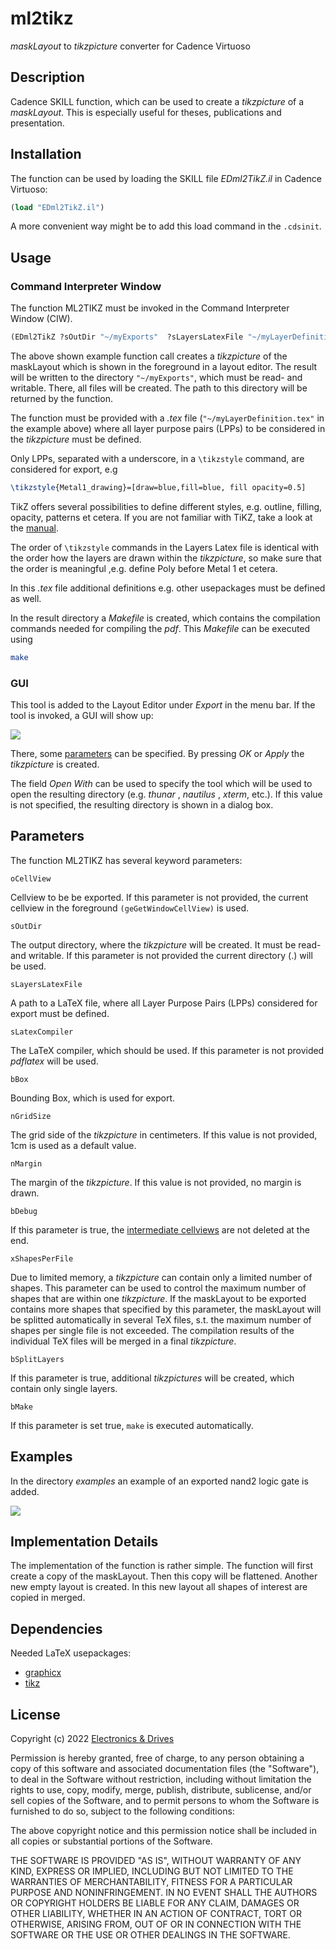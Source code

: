 # ml2tikz

*maskLayout* to *tikzpicture* converter for Cadence Virtuoso

## Description

Cadence SKILL function, which can be used to create a *tikzpicture* of 
a *maskLayout*. 
This is especially useful for theses, publications and presentation.

## Installation

The function can be used by loading the SKILL file *EDml2TikZ.il* in 
Cadence Virtuoso:

``` scheme
(load "EDml2TikZ.il")
```

A more convenient way might be to add this load command in the `.cdsinit`.

## Usage

### Command Interpreter Window

The function ML2TIKZ must be invoked in the Command Interpreter Window (CIW).

``` scheme
(EDml2TikZ ?sOutDir "~/myExports"  ?sLayersLatexFile "~/myLayerDefinition.tex")
```

The above shown example function call creates a *tikzpicture* of the maskLayout
which is shown in the foreground in a layout editor.
The result will be written to the directory `"~/myExports"`, which must be 
read- and writable.
There, all files will be created.
The path to this directory will be returned by the function.

The function must be provided with a *.tex* file 
(`"~/myLayerDefinition.tex"` in the example above) where all layer purpose 
pairs (LPPs) to be considered in the *tikzpicture* must be defined.

Only LPPs, separated with a underscore, in  a `\tikzstyle` command, are 
considered for export, e.g

``` tex
\tikzstyle{Metal1_drawing}=[draw=blue,fill=blue, fill opacity=0.5]
```

TikZ offers several possibilities to define different styles, e.g. outline, 
filling, opacity, patterns et cetera.
If you are not familiar with TiKZ, take a look at the 
[manual](https://www.ctan.org/pkg/pgf).

The order of `\tikzstyle` commands in the Layers Latex file is identical 
with the order how the layers are drawn within the *tikzpicture*, so make sure 
that the order is meaningful ,e.g. define Poly before Metal 1 et cetera.

In this *.tex* file additional definitions e.g. other usepackages must be
defined as well.

In the result directory a *Makefile* is created, which contains the compilation
commands needed for compiling the *pdf*.
This *Makefile* can be executed using 

``` bash
make
```

### GUI

This tool is added to the Layout Editor under *Export* in the menu bar.
If the tool is invoked, a GUI will show up:

![](fig/ml2tikz_gui.png)

There, some [parameters](#Parameters) can be specified.
By pressing *OK* or *Apply* the *tikzpicture* is created.

The field *Open With* can be used to specify the tool which will be used to
open the resulting directory (e.g. *thunar* , *nautilus* , *xterm*, etc.).
If this value is not specified, the resulting directory is shown in a
dialog box.


## Parameters
The function ML2TIKZ has several keyword parameters:

`oCellView`

Cellview to be be exported. 
If this parameter is not provided, the current cellview in the
foreground `(geGetWindowCellView)` is used.

`sOutDir`

The output directory, where the *tikzpicture* will be created. 
It must be read- and writable. 
If this parameter is not provided the current directory (.) will be used.

`sLayersLatexFile`

A path to a LaTeX file, where all Layer Purpose Pairs (LPPs) considered
for export must be defined.

` sLatexCompiler `

The LaTeX compiler, which should be used. If this parameter is not
provided *pdflatex* will be used.

` bBox `

Bounding Box, which is used for export.

`nGridSize`

The grid side of the *tikzpicture* in centimeters. If this value is not
provided, 1cm is used as a default value.

`nMargin`

The margin of the *tikzpicture*. If this value is not provided, no margin is drawn.

`bDebug`

If this parameter is true, the 
[intermediate cellviews](#implementation-details) are not deleted at the end.

`xShapesPerFile`

Due to limited memory, a *tikzpicture* can contain only a limited number of 
shapes.
This parameter can be used to control the maximum number of shapes that are
within one *tikzpicture*. If the maskLayout to be exported contains more shapes
that specified by this parameter, the maskLayout will be splitted automatically
in several TeX files, s.t. the maximum number of shapes per single file is not
exceeded.
The compilation results of the individual TeX files will be merged in a
final *tikzpicture*.

` bSplitLayers `

If this parameter is true, additional *tikzpictures* will be created, 
which contain only single layers.

` bMake `

If this parameter is set true, `make` is executed automatically.

## Examples

In the directory *examples* an example of an exported nand2 logic gate is added.

![](fig/nand2.png)

## Implementation Details

The implementation of the function is rather simple. 
The function will first create a copy of the maskLayout. 
Then this copy will be flattened. Another new empty layout is created. 
In this new layout all shapes of interest are copied in merged.

## Dependencies

Needed LaTeX usepackages:

+ [graphicx](https://ctan.org/pkg/graphicx)  
+ [tikz](https://www.ctan.org/pkg/pgf)

## License

Copyright (c) 2022 [Electronics & Drives](https://www.electronics-and-drives.de/) 

Permission is hereby granted, free of charge, to any person obtaining a copy
of this software and associated documentation files (the "Software"), to deal
in the Software without restriction, including without limitation the rights
to use, copy, modify, merge, publish, distribute, sublicense, and/or sell
copies of the Software, and to permit persons to whom the Software is
furnished to do so, subject to the following conditions:

The above copyright notice and this permission notice shall be included in all
copies or substantial portions of the Software.

THE SOFTWARE IS PROVIDED "AS IS", WITHOUT WARRANTY OF ANY KIND, EXPRESS OR
IMPLIED, INCLUDING BUT NOT LIMITED TO THE WARRANTIES OF MERCHANTABILITY,
FITNESS FOR A PARTICULAR PURPOSE AND NONINFRINGEMENT. IN NO EVENT SHALL THE
AUTHORS OR COPYRIGHT HOLDERS BE LIABLE FOR ANY CLAIM, DAMAGES OR OTHER
LIABILITY, WHETHER IN AN ACTION OF CONTRACT, TORT OR OTHERWISE, ARISING FROM,
OUT OF OR IN CONNECTION WITH THE SOFTWARE OR THE USE OR OTHER DEALINGS IN THE
SOFTWARE.